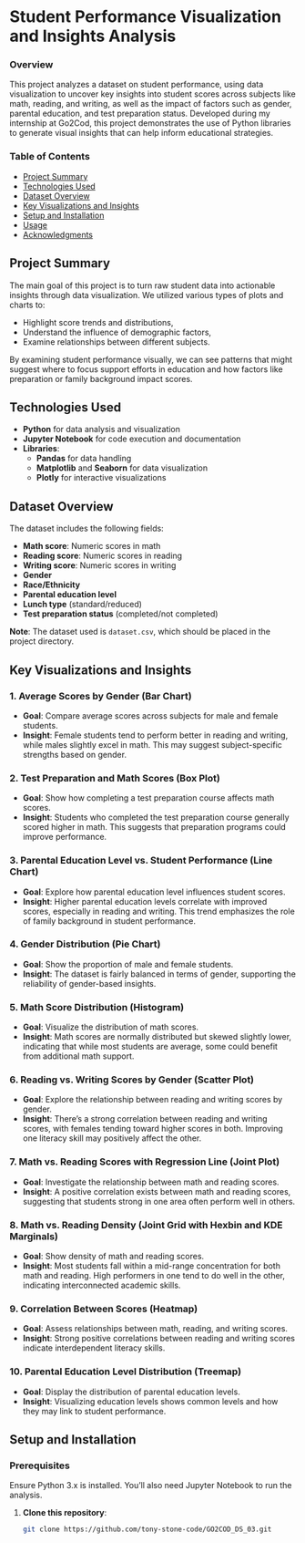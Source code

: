 # Student Performance Visualization and Insights Analysis

### Overview
This project analyzes a dataset on student performance, using data visualization to uncover key insights into student scores across subjects like math, reading, and writing, as well as the impact of factors such as gender, parental education, and test preparation status. Developed during my internship at Go2Cod, this project demonstrates the use of Python libraries to generate visual insights that can help inform educational strategies.

### Table of Contents
- [Project Summary](#project-summary)
- [Technologies Used](#technologies-used)
- [Dataset Overview](#dataset-overview)
- [Key Visualizations and Insights](#key-visualizations-and-insights)
- [Setup and Installation](#setup-and-installation)
- [Usage](#usage)
- [Acknowledgments](#acknowledgments)

## Project Summary
The main goal of this project is to turn raw student data into actionable insights through data visualization. We utilized various types of plots and charts to:
- Highlight score trends and distributions,
- Understand the influence of demographic factors,
- Examine relationships between different subjects.

By examining student performance visually, we can see patterns that might suggest where to focus support efforts in education and how factors like preparation or family background impact scores.

## Technologies Used
- **Python** for data analysis and visualization
- **Jupyter Notebook** for code execution and documentation
- **Libraries**:
  - **Pandas** for data handling
  - **Matplotlib** and **Seaborn** for data visualization
  - **Plotly** for interactive visualizations

## Dataset Overview
The dataset includes the following fields:
- **Math score**: Numeric scores in math
- **Reading score**: Numeric scores in reading
- **Writing score**: Numeric scores in writing
- **Gender**
- **Race/Ethnicity**
- **Parental education level**
- **Lunch type** (standard/reduced)
- **Test preparation status** (completed/not completed)

**Note**: The dataset used is `dataset.csv`, which should be placed in the project directory.

## Key Visualizations and Insights

### 1. Average Scores by Gender (Bar Chart)
   - **Goal**: Compare average scores across subjects for male and female students.
   - **Insight**: Female students tend to perform better in reading and writing, while males slightly excel in math. This may suggest subject-specific strengths based on gender.

### 2. Test Preparation and Math Scores (Box Plot)
   - **Goal**: Show how completing a test preparation course affects math scores.
   - **Insight**: Students who completed the test preparation course generally scored higher in math. This suggests that preparation programs could improve performance.

### 3. Parental Education Level vs. Student Performance (Line Chart)
   - **Goal**: Explore how parental education level influences student scores.
   - **Insight**: Higher parental education levels correlate with improved scores, especially in reading and writing. This trend emphasizes the role of family background in student performance.

### 4. Gender Distribution (Pie Chart)
   - **Goal**: Show the proportion of male and female students.
   - **Insight**: The dataset is fairly balanced in terms of gender, supporting the reliability of gender-based insights.

### 5. Math Score Distribution (Histogram)
   - **Goal**: Visualize the distribution of math scores.
   - **Insight**: Math scores are normally distributed but skewed slightly lower, indicating that while most students are average, some could benefit from additional math support.

### 6. Reading vs. Writing Scores by Gender (Scatter Plot)
   - **Goal**: Explore the relationship between reading and writing scores by gender.
   - **Insight**: There’s a strong correlation between reading and writing scores, with females tending toward higher scores in both. Improving one literacy skill may positively affect the other.

### 7. Math vs. Reading Scores with Regression Line (Joint Plot)
   - **Goal**: Investigate the relationship between math and reading scores.
   - **Insight**: A positive correlation exists between math and reading scores, suggesting that students strong in one area often perform well in others.

### 8. Math vs. Reading Density (Joint Grid with Hexbin and KDE Marginals)
   - **Goal**: Show density of math and reading scores.
   - **Insight**: Most students fall within a mid-range concentration for both math and reading. High performers in one tend to do well in the other, indicating interconnected academic skills.

### 9. Correlation Between Scores (Heatmap)
   - **Goal**: Assess relationships between math, reading, and writing scores.
   - **Insight**: Strong positive correlations between reading and writing scores indicate interdependent literacy skills.

### 10. Parental Education Level Distribution (Treemap)
   - **Goal**: Display the distribution of parental education levels.
   - **Insight**: Visualizing education levels shows common levels and how they may link to student performance.

## Setup and Installation

### Prerequisites
Ensure Python 3.x is installed. You’ll also need Jupyter Notebook to run the analysis.

1. **Clone this repository**:
   ```bash
   git clone https://github.com/tony-stone-code/GO2COD_DS_03.git
